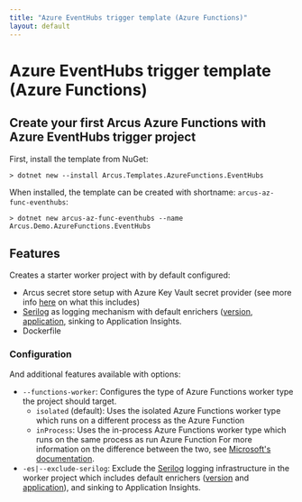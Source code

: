 ```yaml
---
title: "Azure EventHubs trigger template (Azure Functions)"
layout: default
---
```


# Azure EventHubs trigger template (Azure Functions)

## Create your first Arcus Azure Functions with Azure EventHubs trigger project

First, install the template from NuGet:

```shell
> dotnet new --install Arcus.Templates.AzureFunctions.EventHubs
```

When installed, the template can be created with shortname: `arcus-az-func-eventhubs`:

```shell
> dotnet new arcus-az-func-eventhubs --name Arcus.Demo.AzureFunctions.EventHubs
```

## Features

Creates a starter worker project with by default configured:

* Arcus secret store setup with Azure Key Vault secret provider (see more info [here](https://security.arcus-azure.net/features/secret-store/) on what this includes)
* [Serilog](https://serilog.net/) as logging mechanism with default enrichers ([version](https://observability.arcus-azure.net/features/telemetry-enrichment#version-enricher), [application](https://observability.arcus-azure.net/features/telemetry-enrichment#application-enricher), sinking to Application Insights.
* Dockerfile

### Configuration

And additional features available with options:
* `--functions-worker`: Configures the type of Azure Functions worker type the project should target.
  * `isolated` (default): Uses the isolated Azure Functions worker type which runs on a different process as the Azure Function
  * `inProcess`: Uses the in-process Azure Functions worker type which runs on the same process as run Azure Function
  For more information on the difference between the two, see [Microsoft's documentation](https://learn.microsoft.com/en-us/azure/azure-functions/dotnet-isolated-process-guide).
* `-es|--exclude-serilog`: Exclude the [Serilog](https://serilog.net/) logging infrastructure in the worker project which includes default enrichers ([version](https://observability.arcus-azure.net/features/telemetry-enrichment#version-enricher) and [application](https://observability.arcus-azure.net/features/telemetry-enrichment#application-enricher)), and sinking to Application Insights.
